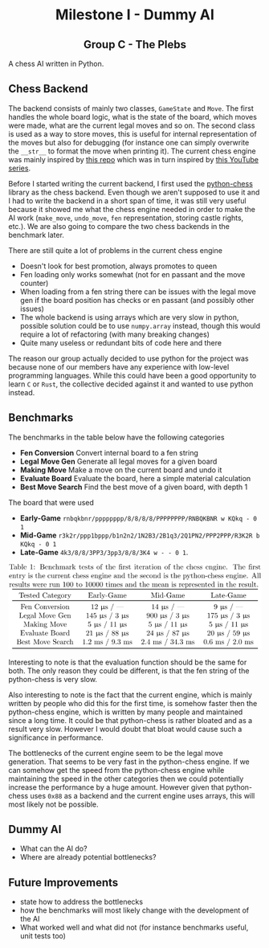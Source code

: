 # <center>Milestone I - Dummy AI</center>

## <center>Group C - The Plebs</center>

A chess AI written in Python.

## Chess Backend

The backend consists of mainly two classes, `GameState` and `Move`.
The first handles the whole board logic, what is the state of the board,
which moves were made, what are the current legal moves and so on.
The second class is used as a way to store moves, this is useful for
internal representation of the moves but also for debugging
(for instance one can simply overwrite the `__str__` to format the
move when printing it).
The current chess engine was mainly inspired by
[this repo](https://github.com/Jabezng2/Star-Wars-Chess-AI-Game)
which was in turn inspired by
[this YouTube series](https://www.youtube.com/watch?v=EnYui0e73Rs&list=PLBwF487qi8MGU81nDGaeNE1EnNEPYWKY_).

Before I started writing the current backend, I first used the
[python-chess](https://github.com/niklasf/python-chess) library
as the chess backend. Even though we aren't supposed to use it and I
had to write the backend in a short span of time, it was still very useful
because it showed me what the chess engine needed in order to make the AI work
(`make_move`, `undo_move`, `fen` representation, storing castle rights,
etc.). We are also going to compare the two chess backends in the
benchmark later.

There are still quite a lot of problems in the current chess engine

- Doesn't look for best promotion, always promotes to queen
- Fen loading only works somewhat (not for en passant and the move counter)
- When loading from a fen string there can be issues with the legal move gen
  if the board position has checks or en passant (and possibly other issues)
- The whole backend is using arrays which are very slow in python, possible
  solution could be to use `numpy.array` instead, though this would require
  a lot of refactoring (with many breaking changes)
- Quite many useless or redundant bits of code here and there

The reason our group actually decided to use python for the project
was because none of our members have any experience with low-level
programming languages. While this could have been a good opportunity
to learn `C` or `Rust`, the collective decided against it and
wanted to use python instead.

## Benchmarks

The benchmarks in the table below have the following categories

- **Fen Conversion** Convert internal board to a fen string
- **Legal Move Gen** Generate all legal moves for a given board
- **Making Move** Make a move on the current board and undo it
- **Evaluate Board** Evaluate the board, here a simple material calculation
- **Best Move Search** Find the best move of a given board, with depth 1

The board that were used

- **Early-Game** 
  `rnbqkbnr/pppppppp/8/8/8/8/PPPPPPPP/RNBQKBNR w KQkq - 0 1`
- **Mid-Game**
  `r3k2r/ppp1bppp/b1n2n2/1N2B3/2B1q3/2Q1PN2/PPP2PPP/R3K2R b KQkq - 0 1`
- **Late-Game**
  `4k3/8/8/3PP3/3pp3/8/8/3K4 w - - 0 1`.

<p align="center">
  <img src="table.svg" alt="Table SVG Image">
</p>

Interesting to note is that the evaluation function
should be the same for both. The only reason they could be
different, is that the fen string of the python-chess is
very slow.

Also interesting to note is the fact that the current
engine, which is mainly written by people who did this
for the first time, is somehow faster then the python-chess
engine, which is written by many people and maintained since
a long time. It could be that python-chess is rather bloated
and as a result very slow. However I would doubt that bloat
would cause such a significance in performance.

The bottlenecks of the current engine seem to be the legal
move generation. That seems to be very fast in the python-chess
engine. If we can somehow get the speed from the python-chess
engine while maintaining the speed in the other categories
then we could potentially increase the performance by a huge
amount. However given that python-chess uses `0x88` as a backend
and the current engine uses arrays, this will most likely not be
possible.

## Dummy AI

- What can the AI do?
- Where are already potential bottlenecks?

## Future Improvements

- state how to address the bottlenecks
- how the benchmarks will most likely change with the development of the AI
- What worked well and what did not (for instance benchmarks useful, unit tests too)
